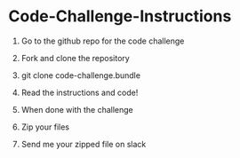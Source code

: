 # Code-Challenge-Instructions
1. Go to the github repo for the code challenge

2. Fork and clone the repository

3. git clone code-challenge.bundle

4. Read the instructions and code!

5. When done with the challenge 
  1. Zip your files
  2. Send me your zipped file on slack
  
